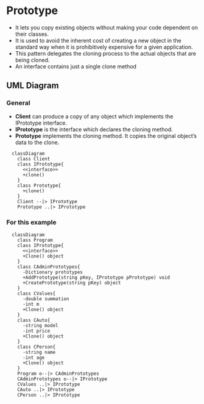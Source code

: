 # Prototype
- It lets you copy existing objects without making your code dependent on their classes.
- It is used to avoid the inherent cost of creating a new object in the standard way when it is prohibitively expensive for a given application.
- This pattern delegates the cloning process to the actual objects that are being cloned.
- An interface contains just a single clone method

## UML Diagram
### General
- **Client** can produce a copy of any object which implements the IPrototype interface.
- **IPrototype** is the interface which declares the cloning method.
- **Prototype** implements the cloning method. It copies the original object’s data to the clone.
```mermaid
  classDiagram
    class Client
    class IPrototype{
      <<interface>>
      +clone()
    }
    class Prototype{
      +clone()
    }
    Client --|> IPrototype
    Prototype ..|> IPrototype
```
### For this example
```mermaid
  classDiagram
    class Program
    class IPrototype{
      <<interface>>
      +Clone() object
    }
    class CAdminPrototypes{
      -Dictionary prototypes
      +AddPrototype(string pKey, IPrototype pPrototype) void
      +CreatePrototype(string pKey) object
    }
    class CValues{
      -double summation
      -int m
      +Clone() object
    }
    class CAuto{
      -string model
      -int price
      +Clone() object
    }
    class CPerson{
      -string name
      -int age
      +Clone() object
    }
    Program o--|> CAdminPrototypes
    CAdminPrototypes o--|> IPrototype
    CValues ..|> IPrototype
    CAuto ..|> IPrototype
    CPerson ..|> IPrototype
```

